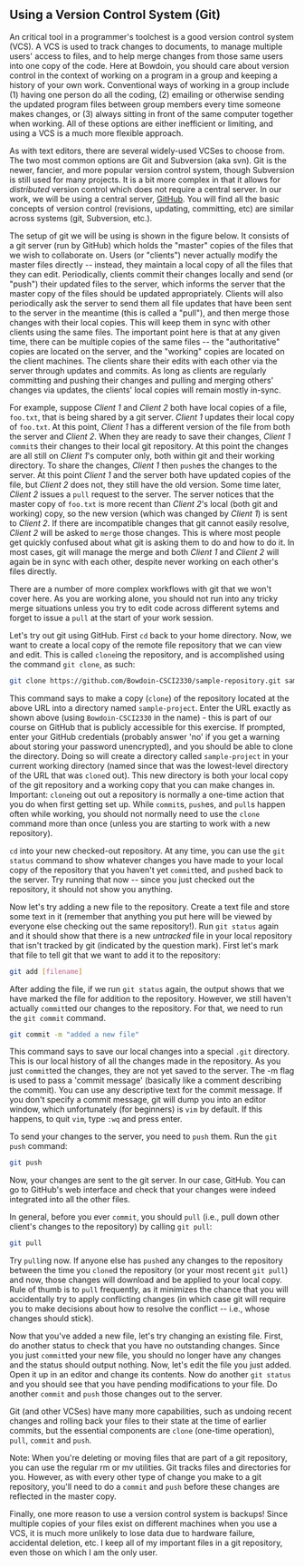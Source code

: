 ## Using a Version Control System (Git)

An critical tool in a programmer's toolchest is a good version control system (VCS). A VCS is used to track changes to documents, to manage multiple users' access to files, and to help merge changes from those same users into one copy of the code. Here at Bowdoin, you should care about version control in the context of working on a program in a group and keeping a history of your own work. Conventional ways of working in a group include (1) having one person do all the coding, (2) emailing or otherwise sending the updated program files between group members every time someone makes changes, or (3) always sitting in front of the same computer together when working. All of these options are either inefficient or limiting, and using a VCS is a much more flexible approach.

As with text editors, there are several widely-used VCSes to choose from. The two most common options are Git and Subversion (aka svn). Git is the newer, fancier, and more popular version control system, though Subversion is still used for many projects. It is a bit more complex in that it allows for *distributed* version control which does not require a central server. In our work, we will be using a central server, [GitHub](https://github.com). You will find all the basic concepts of version control (revisions, updating, committing, etc) are similar across systems (git, Subversion, etc.).

The setup of git we will be using is shown in the figure below. It consists of a git server (run by GitHub) which holds the "master" copies of the files that we wish to collaborate on. Users (or "clients") never actually modify the master files directly -- instead, they maintain a local copy of all the files that they can edit. Periodically, clients commit their changes locally and send (or "push") their updated files to the server, which informs the server that the master copy of the files should be updated appropriately. Clients will also periodically ask the server to send them all file updates that have been sent to the server in the meantime (this is called a "pull"), and then merge those changes with their local copies. This will keep them in sync with other clients using the same files. The important point here is that at any given time, there can be multiple copies of the same files -- the "authoritative" copies are located on the server, and the "working" copies are located on the client machines. The clients share their edits with each other via the server through updates and commits. As long as clients are regularly committing and pushing their changes and pulling and merging others' changes via updates, the clients' local copies will remain mostly in-sync.

For example, suppose *Client 1* and *Client 2* both have local copies of a file, `foo.txt`, that is being shared by a git server. *Client 1* updates their local copy of `foo.txt`. At this point, *Client 1* has a different version of the file from both the server and *Client 2*. When they are ready to save their changes, *Client 1* `commit`s their changes to their local git repository. At this point the changes are all still on *Client 1*'s computer only, both within git and their working directory. To share the changes, *Client 1* then `push`es the changes to the server. At this point *Client 1* and the server both have updated copies of the file, but *Client 2* does not, they still have the old version. Some time later, *Client 2* issues a `pull` request to the server. The server notices that the master copy of `foo.txt` is more recent than *Client 2*'s local (both git and working) copy, so the new version (which was changed by *Client 1*) is sent to *Client 2*. If there are incompatible changes that git cannot easily resolve, *Client 2* will be asked to `merge` those changes. This is where most people get quickly confused about what git is asking them to do and how to do it. In most cases, git will manage the merge and both *Client 1* and *Client 2* will again be in sync with each other, despite never working on each other's files directly.

There are a number of more complex workflows with git that we won't cover here. As you are working alone, you should not run into any tricky merge situations unless you try to edit code across different sytems and forget to issue a `pull` at the start of your work session.

Let's try out git using GitHub. First `cd` back to your home directory. Now, we want to create a local copy of the remote file repository that we can view and edit. This is called `clone`ing the repository, and is accomplished using the command `git clone`, as such:

```bash
git clone https://github.com/Bowdoin-CSCI2330/sample-repository.git sample-project
```

This command says to make a copy (`clone`) of the repository located at the above URL into a directory named `sample-project`. Enter the URL exactly as shown above (using `Bowdoin-CSCI2330` in the name) - this is part of our course on GitHub that is publicly accessible for this exercise. If prompted, enter your GitHub credentials (probably answer 'no' if you get a warning about storing your password unencrypted), and you should be able to clone the directory. Doing so will create a directory called `sample-project` in your current working directory (named since that was the lowest-level directory of the URL that was `clone`d out). This new directory is both your local copy of the git repository and a working copy that you can make changes in.
Important: `clone`ing out out a repository is normally a one-time action that you do when first getting set up. While `commit`s, `push`es, and `pull`s happen often while working, you should not normally need to use the `clone` command more than once (unless you are starting to work with a new repository).

`cd` into your new checked-out repository. At any time, you can use the `git status` command to show whatever changes you have made to your local copy of the repository that you haven't yet `commit`ted, and `push`ed back to the server. Try running that now -- since you just checked out the repository, it should not show you anything.

Now let's try adding a new file to the repository. Create a text file and store some text in it (remember that anything you put here will be viewed by everyone else checking out the same repository!). Run `git status` again and it should show that there is a new *untracked* file in your local repository that isn't tracked by git (indicated by the question mark). First let's mark that file to tell git that we want to add it to the repository:

```bash
git add [filename]
```

After adding the file, if we run `git status` again, the output shows that we have marked the file for addition to the repository. However, we still haven't actually `commit`ted our changes to the repository. For that, we need to run the `git commit` command.

```bash
git commit -m "added a new file"
```

This command says to save our local changes into a special `.git` directory. This is our local history of all the changes made in the repository. As you just `commit`ted the changes, they are not yet saved to the server. The -m flag is used to pass a 'commit message' (basically like a comment describing the commit). You can use any descriptive text for the commit message. If you don't specify a commit message, git will dump you into an editor window, which unfortunately (for beginners) is `vim` by default. If this happens, to quit `vim`, type `:wq` and press enter.

To send your changes to the server, you need to `push` them. Run the `git push` command:

```bash
git push
```

Now, your changes are sent to the git server. In our case, GitHub. You can go to GitHub's web interface and check that your changes were indeed integrated into all the other files.


In general, before you ever `commit`, you should `pull` (i.e., pull down other client's changes to the repository) by calling `git pull`:


```bash
git pull
```

Try `pull`ing now. If anyone else has `push`ed any changes to the repository between the time you `clone`d the repository (or your most recent `git pull`) and now, those changes will download and be applied to your local copy. Rule of thumb is to `pull` frequently, as it minimizes the chance that you will accidentally try to apply conflicting changes (in which case git will require you to make decisions about how to resolve the conflict -- i.e., whose changes should stick).

Now that you've added a new file, let's try changing an existing file. First, do another status to check that you have no outstanding changes. Since you just `commit`ted your new file, you should no longer have any changes and the status should output nothing. Now, let's edit the file you just added. Open it up in an editor and change its contents. Now do another `git status` and you should see that you have pending modifications to your file. Do another `commit` and `push` those changes out to the server.

Git (and other VCSes) have many more capabilities, such as undoing recent changes and rolling back your files to their state at the time of earlier commits, but the essential components are `clone` (one-time operation), `pull`, `commit` and `push`.

Note: When you're deleting or moving files that are part of a git repository, you can use the regular rm or mv utilities. Git tracks files and directories for you. However, as with every other type of change you make to a git repository, you'll need to do a `commit` and `push` before these changes are reflected in the master copy.

Finally, one more reason to use a version control system is backups! Since multiple copies of your files exist on different machines when you use a VCS, it is much more unlikely to lose data due to hardware failure, accidental deletion, etc. I keep all of my important files in a git repository, even those on which I am the only user.
